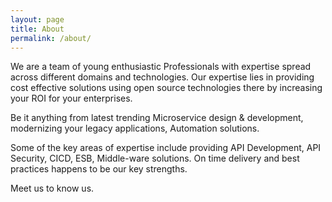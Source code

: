 ```yaml
---
layout: page
title: About
permalink: /about/
---
```


We are a team of young enthusiastic Professionals with expertise spread across different domains and technologies. Our expertise lies in providing cost effective solutions using open source technologies there by increasing your ROI for your enterprises.

Be it anything from latest trending Microservice design & development, modernizing your legacy applications, Automation solutions.

Some of the key areas of expertise include providing API Development, API Security, CICD, ESB, Middle-ware solutions. On time delivery and best practices happens to be our key strengths.

Meet us to know us.
